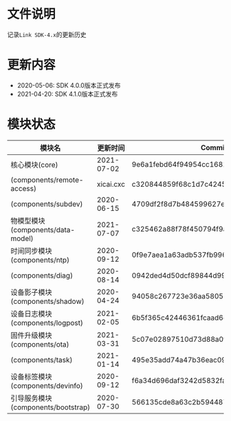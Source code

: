 # 文件说明

记录`Link SDK-4.x`的更新历史

# 更新内容

+ 2020-05-06: SDK 4.0.0版本正式发布
+ 2021-04-20: SDK 4.1.0版本正式发布

# 模块状态


| 模块名                              | 更新时间    | Commit ID
|-------------------------------------|-------------|---------------------------------------------
| 核心模块(core)                      | 2021-07-02  | 9e6a1febd64f94954cc16811d4121bb206e200db
| (components/remote-access)          | xicai.cxc   | c320844859f68c1d7c4245ba0736effa4039c133
| (components/subdev)                 | 2020-06-15  | 4709df2f8d7b484599627e2644c646e859d90ad8
| 物模型模块(components/data-model)   | 2021-07-07  | c325462a88f78f450794f9a886f42bb5c3290b78
| 时间同步模块(components/ntp)        | 2020-09-12  | 0f9e7aea1a63adb537fb99662a1d16ec984915af
| (components/diag)                   | 2020-08-14  | 0942ded4d50dcf89844d999a1721b65d0fe9bf57
| 设备影子模块(components/shadow)     | 2020-04-24  | 94058c267723e36aa58057095f55424de24ba345
| 设备日志模块(components/logpost)    | 2021-02-05  | 6b5f365c42446361fcaad6c13d514cd0b3164d2d
| 固件升级模块(components/ota)        | 2021-03-31  | 5c07e02897510d73d88a0f30d5b7ce532e285f0c
| (components/task)                   | 2021-01-14  | 495e35add74a47b36eac094ca12cbbb37dab8372
| 设备标签模块(components/devinfo)    | 2020-09-12  | f6a34d696daf3242d5832fae997897325bf0f002
| 引导服务模块(components/bootstrap)  | 2020-07-30  | 566135cde8a63c2b5944877ea8c8189c0712b4f7



